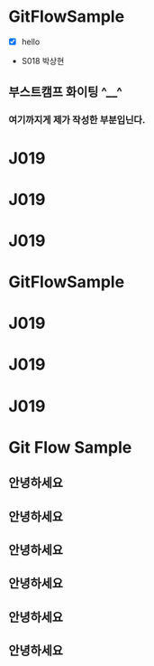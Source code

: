 # GitFlowSample

- [x] hello
- S018 박상현

## 부스트캠프 화이팅 ^__^

### 여기까지게 제가 작성한 부분입닌다.

# J019
# J019
# J019
# GitFlowSample
# J019
# J019
# J019
# Git Flow Sample

## 안녕하세요
## 안녕하세요
## 안녕하세요
## 안녕하세요
## 안녕하세요
## 안녕하세요
